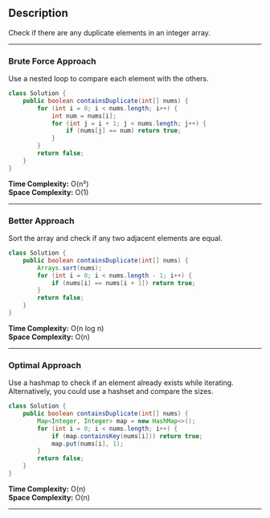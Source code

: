 ## Description
Check if there are any duplicate elements in an integer array.

---

### Brute Force Approach

Use a nested loop to compare each element with the others.

```java
class Solution {
    public boolean containsDuplicate(int[] nums) {
        for (int i = 0; i < nums.length; i++) {
            int num = nums[i];
            for (int j = i + 1; j < nums.length; j++) {
                if (nums[j] == num) return true;
            }
        }
        return false;
    }
}
```

**Time Complexity:** O(n²)  
**Space Complexity:** O(1)

---

### Better Approach 

Sort the array and check if any two adjacent elements are equal.

```java
class Solution {
    public boolean containsDuplicate(int[] nums) {
        Arrays.sort(nums);
        for (int i = 0; i < nums.length - 1; i++) {
            if (nums[i] == nums[i + 1]) return true;
        }
        return false;
    }
}
```

**Time Complexity:** O(n log n)  
**Space Complexity:** O(n)

---

### Optimal Approach

Use a hashmap to check if an element already exists while iterating. Alternatively, you could use a hashset and compare the sizes.

```java
class Solution {
    public boolean containsDuplicate(int[] nums) {
        Map<Integer, Integer> map = new HashMap<>();
        for (int i = 0; i < nums.length; i++) {
            if (map.containsKey(nums[i])) return true;
            map.put(nums[i], 1);
        }
        return false;
    }
}
```

**Time Complexity:** O(n)  
**Space Complexity:** O(n)

---




